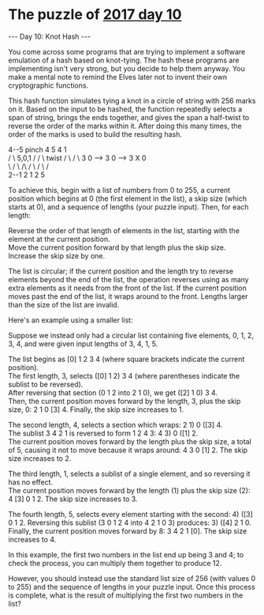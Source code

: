 # The puzzle of [2017 day 10](https://adventofcode.com/2017/day/10)

--- Day 10: Knot Hash ---

You come across some programs that are trying to implement a software emulation of a hash based on knot-tying. The hash these programs are implementing isn't very strong, but you decide to help them anyway. You make a mental note to remind the Elves later not to invent their own cryptographic functions.

This hash function simulates tying a knot in a circle of string with 256 marks on it. Based on the input to be hashed, the function repeatedly selects a span of string, brings the ends together, and gives the span a half-twist to reverse the order of the marks within it. After doing this many times, the order of the marks is used to build the resulting hash.

4--5   pinch   4  5           4   1\
 /    \  5,0,1  / \/ \  twist  / \ / \\
3      0  -->  3      0  -->  3   X   0\
 \    /         \ /\ /         \ / \ /\
  2--1           2  1           2   5

To achieve this, begin with a list of numbers from 0 to 255, a current position which begins at 0 (the first element in the list), a skip size (which starts at 0), and a sequence of lengths (your puzzle input).  Then, for each length:

Reverse the order of that length of elements in the list, starting with the element at the current position.\
Move the current position forward by that length plus the skip size.\
Increase the skip size by one.

The list is circular; if the current position and the length try to reverse elements beyond the end of the list, the operation reverses using as many extra elements as it needs from the front of the list. If the current position moves past the end of the list, it wraps around to the front. Lengths larger than the size of the list are invalid.

Here's an example using a smaller list:

Suppose we instead only had a circular list containing five elements, 0, 1, 2, 3, 4, and were given input lengths of 3, 4, 1, 5.

The list begins as [0] 1 2 3 4 (where square brackets indicate the current position).\
The first length, 3, selects ([0] 1 2) 3 4 (where parentheses indicate the sublist to be reversed).\
After reversing that section (0 1 2 into 2 1 0), we get ([2] 1 0) 3 4.\
Then, the current position moves forward by the length, 3, plus the skip size, 0: 2 1 0 [3] 4. Finally, the skip size increases to 1.

The second length, 4, selects a section which wraps: 2 1) 0 ([3] 4.\
The sublist 3 4 2 1 is reversed to form 1 2 4 3: 4 3) 0 ([1] 2.\
The current position moves forward by the length plus the skip size, a total of 5, causing it not to move because it wraps around: 4 3 0 [1] 2. The skip size increases to 2.

The third length, 1, selects a sublist of a single element, and so reversing it has no effect.\
The current position moves forward by the length (1) plus the skip size (2): 4 [3] 0 1 2. The skip size increases to 3.

The fourth length, 5, selects every element starting with the second: 4) ([3] 0 1 2. Reversing this sublist (3 0 1 2 4 into 4 2 1 0 3) produces: 3) ([4] 2 1 0.\
Finally, the current position moves forward by 8: 3 4 2 1 [0]. The skip size increases to 4.

In this example, the first two numbers in the list end up being 3 and 4; to check the process, you can multiply them together to produce 12.

However, you should instead use the standard list size of 256 (with values 0 to 255) and the sequence of lengths in your puzzle input. Once this process is complete, what is the result of multiplying the first two numbers in the list?